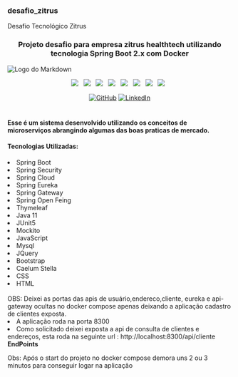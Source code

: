 ### desafio_zitrus
Desafio Tecnológico Zitrus
<div align="center">

### Projeto desafio para empresa zitrus healthtech utilizando tecnologia Spring Boot 2.x com Docker

</div>

![Logo do Markdown](https://github.com/JesseSBezerra/desafio_zitrus/blob/master/projetoZitrus.gif?raw=true)

<p align="center">
<img src="https://img.shields.io/badge/HTML%20-%23F7DF1E.svg?&style=for-the-badge&color=E34F26" />&nbsp;&nbsp;
<img src="https://img.shields.io/badge/css%20-%23F7DF1E.svg?&style=for-the-badge&color=5BA8EE" />&nbsp;&nbsp;
<img src="https://img.shields.io/badge/JavaScript%20-%23F7DF1E.svg?&style=for-the-badge&color=F7DF1E" />&nbsp;&nbsp;
<img src="https://img.shields.io/badge/Angular%20-%23F7DF1E.svg?&style=for-the-badge&color=DD0031" />&nbsp;&nbsp;
<img src="https://img.shields.io/badge/Bootstrap%20-%23F7DF1E.svg?&style=for-the-badge&color=7044A3" />&nbsp;&nbsp;
<img src="https://img.shields.io/badge/Java%20-%23F7DF1E.svg?&style=for-the-badge&color=F7DF1E" />&nbsp;&nbsp;
<img src="https://img.shields.io/badge/Git HUB%20-%23F7DF1E.svg?&style=for-the-badge&color=000" />&nbsp;&nbsp;
  <img src="https://img.shields.io/badge/Docker %20-%23F7DF1E.svg?&style=for-the-badge&color=5BA8EE" />&nbsp;&nbsp;
</p>

<p align="center">
	<a href="https://github.com/JesseSBezerra"><img src="https://img.icons8.com/bubbles/50/000000/github.png" alt="GitHub"/></a>
	<a href="https://www.linkedin.com/in/jesse-bezerra-239187a0/"><img src="https://img.icons8.com/bubbles/50/000000/linkedin.png" alt="LinkedIn"/></a>
</p>

#
#### Esse é um sistema desenvolvido utilizando os conceitos de microserviços abrangindo algumas das boas praticas de mercado.
#### Tecnologias Utilizadas:
<li> Spring Boot </li>
<li> Spring Security </li>
<li> Spring Cloud </li>
<li> Spring Eureka </li>
<li> Spring Gateway </li>
<li> Spring Open Feing </li>
<li> Thymeleaf </li>
<li> Java 11 </li>
<li> JUnit5 </li>
<li> Mockito </li>
<li> JavaScript </li>
<li> Mysql </li>
<li> JQuery </li>
<li> Bootstrap </li>
<li> Caelum Stella </li>
<li> CSS </li>
<li> HTML </li>
</br>
  OBS: Deixei as portas das apis de usuário,endereco,cliente, eureka e api-gateway ocultas no docker compose apenas deixando a aplicação cadastro de clientes exposta.
  <li> A aplicação roda na porta 8300
  <li> Como solicitado deixei exposta a api de consulta de clientes e endereços, esta roda na seguinte url : http://localhost:8300/api/cliente  
</br>
<b>EndPoints</b>

Obs: Após o start do projeto no docker compose demora uns 2 ou 3 minutos para conseguir logar na aplicação
#
